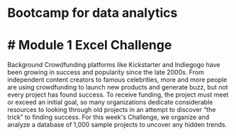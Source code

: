 # Bootcamp for data analytics
# # Module 1 Excel Challenge

Background
Crowdfunding platforms like Kickstarter and Indiegogo have been growing in success and popularity since the late 2000s. From independent content creators to famous celebrities, more and more people are using crowdfunding to launch new products and generate buzz, but not every project has found success.
To receive funding, the project must meet or exceed an initial goal, so many organizations dedicate considerable resources to looking through old projects in an attempt to discover “the trick” to finding success. For this week's Challenge, we organize and analyze a database of 1,000 sample projects to uncover any hidden trends.



